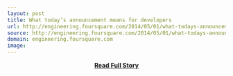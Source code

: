 ```yaml
---
layout: post
title: What today’s announcement means for developers
url: http://engineering.foursquare.com/2014/05/01/what-todays-announcement-means-for-developers/
source: http://engineering.foursquare.com/2014/05/01/what-todays-announcement-means-for-developers/
domain: engineering.foursquare.com
image: 
---
```


<p></p>
<center><p><a href="http://engineering.foursquare.com/2014/05/01/what-todays-announcement-means-for-developers/" style='padding:25px; font-sze:18px; font-weight: bold;'>Read Full Story</a></p></center>
